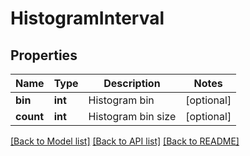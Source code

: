 # HistogramInterval

## Properties
Name | Type | Description | Notes
------------ | ------------- | ------------- | -------------
**bin** | **int** | Histogram bin | [optional] 
**count** | **int** | Histogram bin size | [optional] 

[[Back to Model list]](../README.rst#documentation-for-models) [[Back to API list]](../README.rst#documentation-for-api-endpoints) [[Back to README]](../README.rst)


